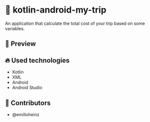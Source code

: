 # :blue_car: kotlin-android-my-trip
An application that calculate the total cost of your trip based on some variables.

## :iphone: Preview

## :fire: Used technologies
- Kotlin
- XML
- Android
- Android Studio

## :man: Contributors
- @emilioheinz
